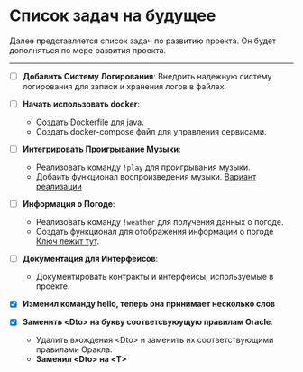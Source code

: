 # Список задач на будущее

Далее представляется список задач по развитию проекта. Он будет дополняться по мере развития проекта.

---

- [ ] **Добавить Систему Логирования**: Внедрить надежную систему логирования для записи и хранения логов в файлах.

- [ ] **Начать использовать docker**:
    - Создать Dockerfile для java.
    - Создать docker-compose файл для управления сервисами.

- [ ] **Интегрировать Проигрывание Музыки**:
    - Реализовать команду `!play` для проигрывания музыки.
    - Добаить функционал воспроизведения музыки. [Вариант реализации](https://docs.discord4j.com/music-bot-tutorial/)

- [ ] **Информация о Погоде**:
    - Реализовать команду `!weather` для получения данных о погоде.
    - Создать функционал для отображения информации о погоде [Ключ лежит тут](https://openweathermap.org/).

- [ ] **Документация для Интерфейсов**:
    - Документировать контракты и интерфейсы, используемые в проекте.

- [x] **Изменил команду hello, теперь она принимает несколько слов**
- [x] **Заменить \<Dto> на букву соответсвуюущую правилам Oracle**:
    - Удалить вхождения \<Dto> и заменить их соответствующими правилами Оракла.
    - **Заменил \<Dto> на \<T>**